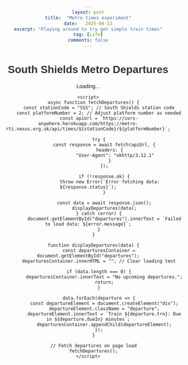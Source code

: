 ```yaml
---
layout: post
title:  "Metro times experiment"
date:   2025-04-13
excerpt: "Playing around to try get simple train times"
tag: [Life]
comments: false
---
```


<html lang="en">
<head>
    <meta charset="UTF-8">
    <meta name="viewport" content="width=device-width, initial-scale=1.0">
    <title>South Shields Metro Departures</title>
    <style>
        body {
            font-family: Arial, sans-serif;
            text-align: center;
            margin: 20px;
        }
        h1 {
            color: #333;
        }
        .departures {
            margin-top: 20px;
        }
        .departure {
            margin-bottom: 10px;
        }
    </style>
</head>
<body>
    <h1>South Shields Metro Departures</h1>
    <div id="departures" class="departures">Loading...</div>

    <script>
        async function fetchDepartures() {
            const stationCode = "SSS"; // South Shields station code
            const platformNumber = 2; // Adjust platform number as needed
            const apiUrl = `https://cors-anywhere.herokuapp.com/https://metro-rti.nexus.org.uk/api/times/${stationCode}/${platformNumber}`;
            
            try {
                const response = await fetch(apiUrl, {
                    headers: {
                        "User-Agent": "okhttp/3.12.1"
                    }
                });

                if (!response.ok) {
                    throw new Error(`Error fetching data: ${response.status}`);
                }

                const data = await response.json();
                displayDepartures(data);
            } catch (error) {
                document.getElementById("departures").innerText = `Failed to load data: ${error.message}`;
            }
        }

        function displayDepartures(data) {
            const departuresContainer = document.getElementById("departures");
            departuresContainer.innerHTML = ""; // Clear loading text

            if (data.length === 0) {
                departuresContainer.innerText = "No upcoming departures.";
                return;
            }

            data.forEach(departure => {
                const departureElement = document.createElement("div");
                departureElement.className = "departure";
                departureElement.innerText = `Train ${departure.trn}: Due in ${departure.dueIn} minutes`;
                departuresContainer.appendChild(departureElement);
            });
        }

        // Fetch departures on page load
        fetchDepartures();
    </script>
</body>
</html>
